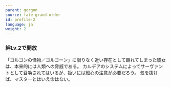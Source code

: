 ```yaml
---
parent: gorgon
source: fate-grand-order
id: profile-2
language: ja
weight: 2
---
```


### 絆Lv.2で開放

「ゴルゴンの怪物／ゴルゴーン」に限りなく近い存在として顕れてしまった彼女は、本来的には人類への脅威である。
カルデアのシステムによってサーヴァントとして召喚されてはいるが、扱いには細心の注意が必要だろう。
気を抜けば、マスターとはいえ命はない。
